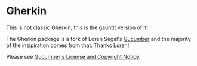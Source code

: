 # Gherkin
This is not classic Gherkin, this is the gauntlt version of it!

The Gherkin package is a fork of Loren Segal's [Gucumber](https://github.com/lsegal/gucumber) and the majority of the insipiration comes from that. Thanks Loren!

Please see [Gucumber's License and Copyright Notice](https://raw.githubusercontent.com/lsegal/gucumber/master/LICENSE.txt).
